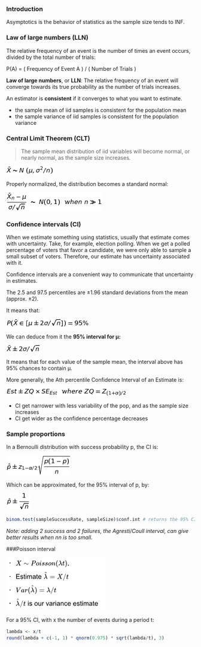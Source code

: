 
### Introduction

Asymptotics is the behavior of statistics as the sample size tends to INF.


### Law of large numbers (LLN)

The relative frequency of an event is the number of times an event occurs, divided by the total number of trials:

P(A) = ( Frequency of Event A ) / ( Number of Trials )

**Law of large numbers**, or **LLN**: 
The relative frequency of an event will converge towards its true probability 
as the number of trials increases.

An estimator is **consistent** if it converges to what you want to estimate.

+ the sample mean of iid samples is consistent for the population mean
+ the sample variance of iid samples is consistent for the population variance



### Central Limit Theorem (CLT)

> The sample mean distribution of iid variables
> will become normal, or nearly normal, as the sample size increases.

![\bar X \sim N~(\mu, \sigma^2 / n)](equations/normalCLT.png?raw=true)

Properly normalized, the distribution becomes a standard normal:

![\frac{\bar X_n - \mu}{\sigma / \sqrt{n}}~ \sim ~N(0, 1)~~when~n \gg 1](equations/CLT.png?raw=true)



### Confidence intervals (CI)

When we estimate something using statistics, usually that estimate comes 
with uncertainty. Take, for example, election polling. When we get a polled 
percentage of voters that favor a candidate, we were only able to sample a 
small subset of voters. Therefore, our estimate has uncertainty associated with it.

Confidence intervals are a convenient way to communicate that uncertainty in estimates.

The 2.5 and 97.5 percentiles are &plusmn;1.96 standard deviations from the mean (approx. &plusmn;2).

It means that:

![P (\bar X \in [\mu \pm 2\sigma / \sqrt{n}]) = 95\%](equations/normalCI.png?raw=true)

We can deduce from it the **95% interval for &#956;:**

![\bar X \pm 2\sigma / \sqrt{n}](equations/normalCI2.png?raw=true)

It means that for each value of the sample mean, the interval above has 95% chances to contain &#956;.

More generally, the &#913;th percentile Confidence Interval of an Estimate is:

![Est \pm ZQ \times SE_{Est}~~where~ZQ=Z_{ (1+\alpha)/2}](equations/CI.png?raw=true)


+ CI get narrower with less variability of the pop, and as the sample size increases
+ CI get wider as the confidence percentage decreases 

### Sample proportions

In a Bernoulli distribution with success probability p, the CI is:

![\hat p \pm z_{1 - \alpha/2}  \sqrt{\frac{p(1 - p)}{n}}](equations/bernoulliCI.png?raw=true)

Which can be approximated, for the 95% interval of p, by:

![\hat p \pm \frac{1}{\sqrt{n}}](equations/bernoulliCI2.png?raw=true)

```r
binom.test(sampleSuccessRate, sampleSize)$conf.int # returns the 95% CI for the binomial test
```

_Note: adding 2 success and 2 failures, the Agresti/Coull interval, can give better results when nn is too small._


###Poisson interval

![poissonCI](equations/poissonCI.png?raw=true)

For a 95% CI, with x the number of events during a period t:

```r
lambda <- x/t 
round(lambda + c(-1, 1) * qnorm(0.975) * sqrt(lambda/t), 3)
```

